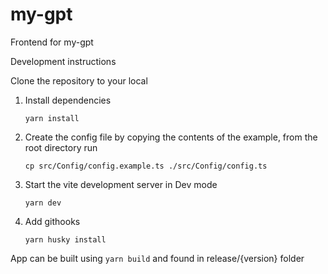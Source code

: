 # my-gpt
Frontend for my-gpt

Development instructions

Clone the repository to your local

1. Install dependencies

   ```
   yarn install
   ```

2. Create the config file by copying the contents of the example, from the root directory run

   ```
   cp src/Config/config.example.ts ./src/Config/config.ts
   ```

3. Start the vite development server in Dev mode

   ```
   yarn dev
   ```
4. Add githooks 

   ```
   yarn husky install
   ```

App can be built using `yarn build` and found in release/{version} folder
